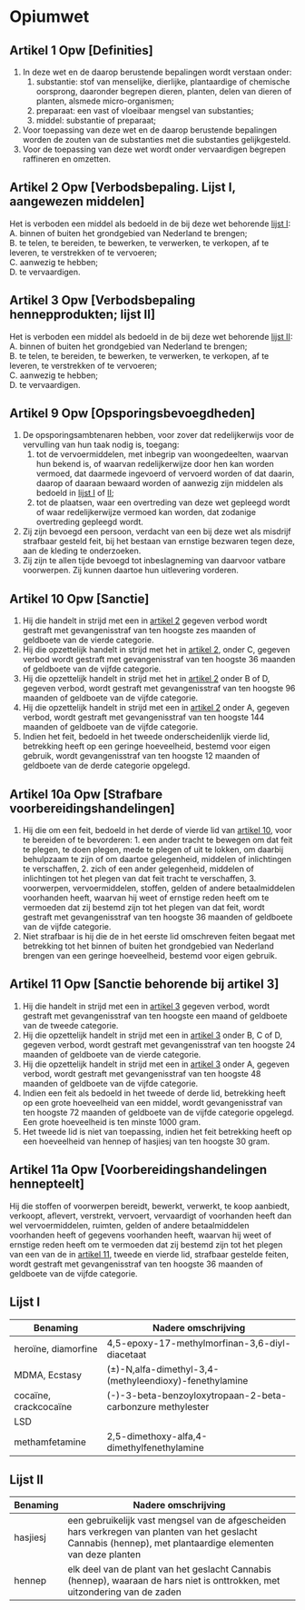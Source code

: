# Opiumwet

## Artikel 1 Opw [Definities]

1. In deze wet en de daarop berustende bepalingen wordt verstaan onder:
    1. substantie: stof van menselijke, dierlijke, plantaardige of chemische oorsprong, daaronder begrepen dieren, planten, delen van dieren of planten, alsmede micro-organismen;
    2. preparaat: een vast of vloeibaar mengsel van substanties;
    3. middel: substantie of preparaat;
2. Voor toepassing van deze wet en de daarop berustende bepalingen worden de zouten van de substanties met die substanties gelijkgesteld.
3. Voor de toepassing van deze wet wordt onder vervaardigen begrepen raffineren en omzetten.

## Artikel 2 Opw [Verbodsbepaling. Lijst I, aangewezen middelen]

Het is verboden een middel als bedoeld in de bij deze wet behorende [lijst I](#lijst-i):  
A. binnen of buiten het grondgebied van Nederland te brengen;  
B. te telen, te bereiden, te bewerken, te verwerken, te verkopen, af te leveren, te verstrekken of te vervoeren;  
C. aanwezig te hebben;  
D. te vervaardigen.

## Artikel 3 Opw [Verbodsbepaling hennepprodukten; lijst II]

Het is verboden een middel als bedoeld in de bij deze wet behorende [lijst II](#lijst-ii):  
A. binnen of buiten het grondgebied van Nederland te brengen;  
B. te telen, te bereiden, te bewerken, te verwerken, te verkopen, af te leveren, te verstrekken of te vervoeren;  
C. aanwezig te hebben;  
D. te vervaardigen.

## Artikel 9 Opw [Opsporingsbevoegdheden]

1. De opsporingsambtenaren hebben, voor zover dat redelijkerwijs voor de vervulling van hun taak nodig is, toegang:
    1. tot de vervoermiddelen, met inbegrip van woongedeelten, waarvan hun bekend is, of waarvan redelijkerwijze door hen kan worden vermoed, dat daarmede ingevoerd of vervoerd worden of dat daarin, daarop of daaraan bewaard worden of aanwezig zijn middelen als bedoeld in [lijst I](#lijst-i) of [II](#lijst-ii);
    2. tot de plaatsen, waar een overtreding van deze wet gepleegd wordt of waar redelijkerwijze vermoed kan worden, dat zodanige overtreding gepleegd wordt.
2. Zij zijn bevoegd een persoon, verdacht van een bij deze wet als misdrijf strafbaar gesteld feit, bij het bestaan van ernstige bezwaren tegen deze, aan de kleding te onderzoeken.
3. Zij zijn te allen tijde bevoegd tot inbeslagneming van daarvoor vatbare voorwerpen. Zij kunnen daartoe hun uitlevering vorderen.

## Artikel 10 Opw [Sanctie]

1. Hij die handelt in strijd met een in [artikel 2](#artikel-2-opw-verbodsbepaling-lijst-i-aangewezen-middelen) gegeven verbod wordt gestraft met gevangenisstraf van ten hoogste zes maanden of geldboete van de vierde categorie.
2. Hij die opzettelijk handelt in strijd met het in [artikel 2](#artikel-2-opw-verbodsbepaling-lijst-i-aangewezen-middelen), onder C, gegeven verbod wordt gestraft met gevangenisstraf van ten hoogste 36 maanden of geldboete van de vijfde categorie.
3. Hij die opzettelijk handelt in strijd met het in [artikel 2](#artikel-2-opw-verbodsbepaling-lijst-i-aangewezen-middelen) onder B of D, gegeven verbod, wordt gestraft met gevangenisstraf van ten hoogste 96 maanden of geldboete van de vijfde categorie.
4. Hij die opzettelijk handelt in strijd met een in [artikel 2](#artikel-2-opw-verbodsbepaling-lijst-i-aangewezen-middelen) onder A, gegeven verbod, wordt gestraft met gevangenisstraf van ten hoogste 144 maanden of geldboete van de vijfde categorie.
5. Indien het feit, bedoeld in het tweede onderscheidenlijk vierde lid, betrekking heeft op een geringe hoeveelheid, bestemd voor eigen gebruik, wordt gevangenisstraf van ten hoogste 12 maanden of geldboete van de derde categorie opgelegd.

## Artikel 10a Opw [Strafbare voorbereidingshandelingen]

1. Hij die om een feit, bedoeld in het derde of vierde lid van [artikel 10](#artikel-10-sanctie), voor te bereiden of te bevorderen: 1. een ander tracht te bewegen om dat feit te plegen, te doen plegen, mede te plegen of uit te lokken, om daarbij behulpzaam te zijn of om daartoe gelegenheid, middelen of inlichtingen te verschaffen, 2. zich of een ander gelegenheid, middelen of inlichtingen tot het plegen van dat feit tracht te verschaffen, 3. voorwerpen, vervoermiddelen, stoffen, gelden of andere betaalmiddelen voorhanden heeft, waarvan hij weet of ernstige reden heeft om te vermoeden dat zij bestemd zijn tot het plegen van dat feit,
   wordt gestraft met gevangenisstraf van ten hoogste 36 maanden of geldboete van de vijfde categorie.
2. Niet strafbaar is hij die de in het eerste lid omschreven feiten begaat met betrekking tot het binnen of buiten het grondgebied van Nederland brengen van een geringe hoeveelheid, bestemd voor eigen gebruik.

## Artikel 11 Opw [Sanctie behorende bij artikel 3]

1. Hij die handelt in strijd met een in [artikel 3](#artikel-3-opw-verbodsbepaling-hennepprodukten-lijst-ii) gegeven verbod, wordt gestraft met gevangenisstraf van ten hoogste een maand of geldboete van de tweede categorie.
2. Hij die opzettelijk handelt in strijd met een in [artikel 3](#artikel-3-opw-verbodsbepaling-hennepprodukten-lijst-ii) onder B, C of D, gegeven verbod, wordt gestraft met gevangenisstraf van ten hoogste 24 maanden of geldboete van de vierde categorie.
3. Hij die opzettelijk handelt in strijd met een in [artikel 3](#artikel-3-opw-verbodsbepaling-hennepprodukten-lijst-ii) onder A, gegeven verbod, wordt gestraft met gevangenisstraf van ten hoogste 48 maanden of geldboete van de vijfde categorie.
4. Indien een feit als bedoeld in het tweede of derde lid, betrekking heeft op een grote hoeveelheid van een middel, wordt gevangenisstraf van ten hoogste 72 maanden of geldboete van de vijfde categorie opgelegd. Een grote hoeveelheid is ten minste 1000 gram.
5. Het tweede lid is niet van toepassing, indien het feit betrekking heeft op een hoeveelheid van hennep of hasjiesj van ten hoogste 30 gram.

## Artikel 11a Opw [Voorbereidingshandelingen hennepteelt]

Hij die stoffen of voorwerpen bereidt, bewerkt, verwerkt, te koop aanbiedt, verkoopt, aflevert, verstrekt, vervoert, vervaardigt of voorhanden heeft dan wel vervoermiddelen, ruimten, gelden of andere betaalmiddelen voorhanden heeft of gegevens voorhanden heeft, waarvan hij weet of ernstige reden heeft om te vermoeden dat zij bestemd zijn tot het plegen van een van de in [artikel 11](#artikel-11-opw-sanctie-behorende-bij-artikel-3), tweede en vierde lid, strafbaar gestelde feiten, wordt gestraft met gevangenisstraf van ten hoogste 36 maanden of geldboete van de vijfde categorie.

## Lijst I

| Benaming              | Nadere omschrijving                                        |
| --------------------- | ---------------------------------------------------------- |
| heroïne, diamorfine   | 4,5-epoxy-17-methylmorfinan-3,6-diyl-diacetaat             |
| MDMA, Ecstasy         | (±)-N,alfa-dimethyl-3,4-(methyleendioxy)-fenethylamine     |
| cocaïne, crackcocaïne | (-)-3-beta-benzoyloxytropaan-2-beta-carbonzure methylester |
| LSD                   |                                                            |
| methamfetamine        | 2,5-dimethoxy-alfa,4-dimethylfenethylamine                 |

## Lijst II

| Benaming | Nadere omschrijving                                                                                                                                          |
| -------- | ------------------------------------------------------------------------------------------------------------------------------------------------------------ |
| hasjiesj | een gebruikelijk vast mengsel van de afgescheiden hars verkregen van planten van het geslacht Cannabis (hennep), met plantaardige elementen van deze planten |
| hennep   | elk deel van de plant van het geslacht Cannabis (hennep), waaraan de hars niet is onttrokken, met uitzondering van de zaden                                  |
